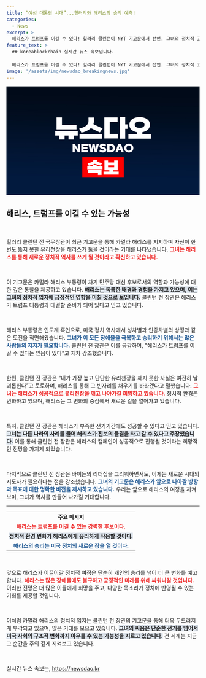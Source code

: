 ```yaml
---
title: “여성 대통령 시대”...힐러리와 해리스의 승리 예측!
categories:
  - News
excerpt: >
  해리스가 트럼프를 이길 수 있다! 힐러리 클린턴이 NYT 기고문에서 선언. 그녀의 정치적 고난과 달리 지금은 해리스가 유리천장을 뚫을 기회! 클릭하여 더 자세한 이야기를 확인해보세요!
feature_text: >
  ## koreablockchain 실시간 뉴스 속보입니다.

  해리스가 트럼프를 이길 수 있다! 힐러리 클린턴이 NYT 기고문에서 선언. 그녀의 정치적 고난과 달리 지금은 해리스가 유리천장을 뚫을 기회! 클릭하여 더 자세한 이야기를 확인해보세요!
image: '/assets/img/newsdao_breakingnews.jpg'
---
```


<p><img src="/assets/img/newsdao_breakingnews.jpg" alt="koreablockchain 속보" /></p>

<h2 data-ke-size="size26">해리스, 트럼프를 이길 수 있는 가능성</h2>

<p data-ke-size="size16">&nbsp;</p>

<p>힐러리 클린턴 전 국무장관이 최근 기고문을 통해 카멀라 해리스를 지지하며 자신이 한 번도 뚫지 못한 유리천장을 해리스가 뚫을 것이라는 기대를 나타냈습니다. <b><span style="color: #ee2323;">그녀는 해리스를 통해 새로운 정치적 역사를 쓰게 될 것이라고 확신하고 있습니다.</span></b></p>

<p data-ke-size="size16">&nbsp;</p>

<p>이 기고문은 카멀라 해리스 부통령이 차기 민주당 대선 후보로서의 역할과 가능성에 대한 깊은 통찰을 제공하고 있습니다. <b><span style="background-color: #21538527;">해리스는 독특한 배경과 경험을 가지고 있으며, 이는 그녀의 정치적 입지에 긍정적인 영향을 미칠 것으로 보입니다.</span></b> 클린턴 전 장관은 해리스가 트럼프 대통령과 대결할 준비가 되어 있다고 믿고 있습니다.</p>

<p data-ke-size="size16">&nbsp;</p>

<p>해리스 부통령은 인도계 흑인으로, 미국 정치 역사에서 성차별과 인종차별의 상징과 같은 도전을 직면해왔습니다. <b><span style="color: #1a5490;">그녀가 이 모든 장애물을 극복하고 승리하기 위해서는 많은 사람들의 지지가 필요합니다.</span></b> 클린턴 전 장관은 이를 공감하며, "해리스가 트럼프를 이길 수 있다는 믿음이 있다"고 재차 강조했습니다.</p>

<p data-ke-size="size16">&nbsp;</p>

<p>한편, 클린턴 전 장관은 “내가 가장 높고 단단한 유리천장을 깨지 못한 사실은 여전히 날 괴롭힌다”고 토로하며, 해리스를 통해 그 빈자리를 채우기를 바라겠다고 말했습니다. <b><span style="color: #ee2323;">그녀는 해리스가 성공적으로 유리천장을 깨고 나아가길 희망하고 있습니다.</span></b> 정치적 환경은 변화하고 있으며, 해리스는 그 변화의 중심에서 새로운 길을 열어가고 있습니다.</p>

<p data-ke-size="size16">&nbsp;</p>

<p>특히, 클린턴 전 장관은 해리스가 부족한 선거기간에도 성공할 수 있다고 믿고 있습니다. <b><span style="background-color: #21538527;">그녀는 다른 나라의 사례를 들어 해리스가 진보의 물결을 타고 갈 수 있다고 주장했습니다.</span></b> 이를 통해 클린턴 전 장관은 해리스의 캠페인이 성공적으로 진행될 것이라는 희망적인 전망을 가지게 되었습니다.</p>

<p data-ke-size="size16">&nbsp;</p>

<p>마지막으로 클린턴 전 장관은 바이든의 리더십을 그리워하면서도, 이제는 새로운 시대의 지도자가 필요하다는 점을 강조했습니다. <b><span style="color: #1a5490;">그녀의 기고문은 해리스가 앞으로 나아갈 방향과 목표에 대한 명확한 비전을 제시하고 있습니다.</span></b> 우리는 앞으로 해리스의 여정을 지켜보며, 그녀가 역사를 만들어 나가길 기대합니다.</p>

<hr />

<table>
  <tr>
    <td style="text-align: center; height: 17px;"><b>주요 메시지</b></td>
  </tr>
  <tr>
    <td style="text-align: center; height: 17px;"><b><span style="color: #ee2323;">해리스는 트럼프를 이길 수 있는 강력한 후보이다.</span></b></td>
  </tr>
  <tr>
    <td style="text-align: center; height: 17px;"><b><span style="background-color: #21538527;">정치적 환경 변화가 해리스에게 유리하게 작용할 것이다.</span></b></td>
  </tr>
  <tr>
    <td style="text-align: center; height: 17px;"><b><span style="color: #1a5490;">해리스의 승리는 미국 정치의 새로운 장을 열 것이다.</span></b></td>
  </tr>
</table>

<p data-ke-size="size16">&nbsp;</p> 

<p>앞으로 해리스가 이끌어갈 정치적 여정은 단순히 개인의 승리를 넘어 더 큰 변화를 예고합니다. <b><span style="color: #ee2323;">해리스는 많은 장애물에도 불구하고 긍정적인 미래를 위해 싸워나갈 것입니다.</span></b> 이러한 전망은 더 많은 이들에게 희망을 주고, 다양한 목소리가 정치에 반영될 수 있는 기회를 제공할 것입니다.</p>

<p data-ke-size="size16">&nbsp;</p> 

<p>이처럼 카멀라 해리스의 정치적 입지는 클린턴 전 장관의 기고문을 통해 더욱 두드러지게 부각되고 있으며, 많은 기대를 모으고 있습니다. <b><span style="background-color: #21538527;">그녀의 싸움은 단순한 선거를 넘어서 미국 사회의 구조적 변화까지 아우를 수 있는 가능성을 지르고 있습니다.</span></b> 전 세계는 지금 그 순간을 주의 깊게 지켜보고 있습니다.</p>

<p data-ke-size="size16">&nbsp;</p>
실시간 뉴스 속보는, <a href="https://newsdao.kr" rel="dofollow">https://newsdao.kr</a>


